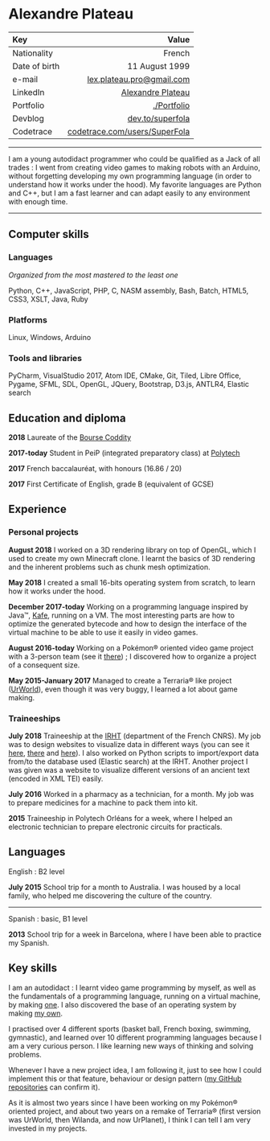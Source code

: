 Alexandre Plateau
=================

| Key | Value |
| :--- | ---: |
| Nationality | French |
| Date of birth | 11 August 1999 |
| e-mail | <lex.plateau.pro@gmail.com> |
| LinkedIn | [Alexandre Plateau](https://www.linkedin.com/in/alexandre-plateau-53a014151) |
| Portfolio | [./Portfolio](https://superfola.github.io/Portfolio/) |
| Devblog | [dev.to/superfola](https://dev.to/superfola) |
| Codetrace | [codetrace.com/users/SuperFola](https://codetrace.com/users/SuperFola) |

----

I am a young autodidact programmer who could be qualified as a Jack of all trades : I went from creating video games to making robots with an Arduino, without forgetting developing my own programming language (in order to understand how it works under the hood).
My favorite languages are Python and C++, but I am a fast learner and can adapt easily to any environment with enough time.

----

## Computer skills

### Languages

*Organized from the most mastered to the least one*

Python, C++, JavaScript, PHP, C, NASM assembly, Bash, Batch, HTML5, CSS3, XSLT, Java, Ruby

### Platforms

Linux, Windows, Arduino

### Tools and libraries

PyCharm, VisualStudio 2017, Atom IDE, CMake, Git, Tiled, Libre Office, Pygame, SFML, SDL, OpenGL, JQuery, Bootstrap, D3.js, ANTLR4, Elastic search

## Education and diploma

**2018** Laureate of the [Bourse Coddity](http://bourse.coddity.com)

**2017-today** Student in PeiP (integrated preparatory class) at [Polytech](http://www.polytech-reseau.org/en/home/)

**2017** French baccalauréat, with honours (16.86 / 20)

**2017** First Certificate of English, grade B (equivalent of GCSE)

## Experience

### Personal projects

**August 2018** I worked on a 3D rendering library on top of OpenGL, which I used to create my own Minecraft clone. I learnt the basics of 3D rendering and the inherent problems such as chunk mesh optimization.

**May 2018** I created a small 16-bits operating system from scratch, to learn how it works under the hood.

**December 2017-today** Working on a programming language inspired by Java™, [Kafe](https://kafe-lang.github.io), running on a VM. The most interesting parts are how to optimize the generated bytecode and how to design the interface of the virtual machine to be able to use it easily in video games.

**August 2016-today** Working on a Pokémon® oriented video game project with a 3-person team (see it [there](https://superfola.github.io/UnamedRebirth/)) ; I discovered how to organize a project of a consequent size.

**May 2015-January 2017** Managed to create a Terraria® like project ([UrWorld](https://github.com/SuperFola/UrWorld-Alpha-3.x)), even though it was very buggy, I learned a lot about game making.

### Traineeships

**July 2018** Traineeship at the [IRHT](http://irht.cnrs.fr/) (department of the French CNRS). My job was to design websites to visualize data in different ways (you can see it [here](https://github.com/SuperFola/bibale-nodes), [there](https://github.com/SuperFola/bibale-tree) and [here](https://github.com/SuperFola/bibale-facettes)). I also worked on Python scripts to import/export data from/to the database used (Elastic search) at the IRHT. Another project I was given was a website to visualize different versions of an ancient text (encoded in XML TEI) easily.

**July 2016** Worked in a pharmacy as a technician, for a month. My job was to prepare medicines for a machine to pack them into kit.

**2015** Traineeship in Polytech Orléans for a week, where I helped an electronic technician to prepare electronic circuits for practicals.

## Languages

English : B2 level

**July 2015** School trip for a month to Australia. I was housed by a local family, who helped me discovering the culture of the country.

---

Spanish : basic, B1 level

**2013** School trip for a week in Barcelona, where I have been able to practice my Spanish.

## Key skills

I am an autodidact : I learnt video game programming by myself, as well as the fundamentals of a programming language, running on a virtual machine, by making [one](https://github.com/Kafe-lang/Kafe). I also discovered the base of an operating system by making [my own](https://github.com/SuperFola/project-E).

I practised over 4 different sports (basket ball, French boxing, swimming, gymnastic), and learned over 10 different programming languages because I am a very curious person. I like learning new ways of thinking and solving problems.

Whenever I have a new project idea, I am following it, just to see how I could implement this or that feature, behaviour or design pattern ([my GitHub repositories](https://github.com/SuperFola/repositories) can confirm it).

As it is almost two years since I have been working on my Pokémon® oriented project, and about two years on a remake of Terraria® (first version was UrWorld, then Wilanda, and now UrPlanet), I think I can tell I am very invested in my projects.
